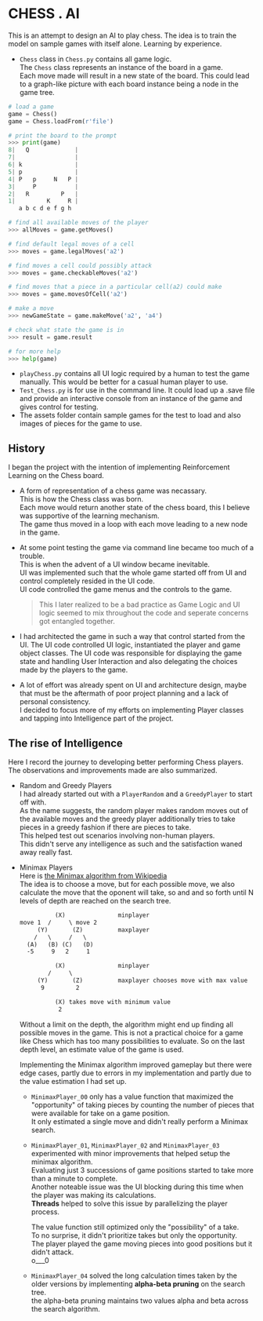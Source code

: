 # CHESS . AI

This is an attempt to design an AI to play chess.
The idea is to train the model on sample games with itself alone. Learning by experience.

* ```Chess``` class in ```Chess.py``` contains all game logic.  
The ```Chess``` class represents an instance of the board in a game.  
Each move made will result in a new state of the board. This could lead to a graph-like picture with each board instance being a node in the game tree.

```python
# load a game
game = Chess()
game = Chess.loadFrom(r'file')

# print the board to the prompt
>>> print(game)
8|   Q             |
7|                 |
6| k               |
5| p               |
4| P   p     N   P |
3|     P           |
2|   R         P   |
1|         K     R |
   a b c d e f g h

# find all available moves of the player
>>> allMoves = game.getMoves()

# find default legal moves of a cell
>>> moves = game.legalMoves('a2')

# find moves a cell could possibly attack
>>> moves = game.checkableMoves('a2')

# find moves that a piece in a particular cell(a2) could make
>>> moves = game.movesOfCell('a2')

# make a move
>>> newGameState = game.makeMove('a2', 'a4')

# check what state the game is in
>>> result = game.result

# for more help
>>> help(game)
```

* ```playChess.py``` contains all UI logic required by a human to test the game manually. This would be better for a casual human player to use.
* ```Test_Chess.py``` is for use in the command line. It could load up a .save file and provide an interactive console from an instance of the game and gives control for testing.
* The assets folder contain sample games for the test to load and also images of pieces for the game to use.

## History

I began the project with the intention of implementing Reinforcement Learning on the Chess board.  

* A form of representation of a chess game was necassary.  
  This is how the Chess class was born.  
  Each move would return another state of the chess board, this I believe was supportive of the learning mechanism.  
  The game thus moved in a loop with each move leading to a new node in the game.
* At some point testing the game via command line became too much of a trouble.  
  This is when the advent of a UI window became inevitable.  
  UI was implemented such that the whole game started off from UI and control completely resided in the UI code.  
  UI code controlled the game menus and the controls to the game.

  > This I later realized to be a bad practice as Game Logic and UI logic seemed to mix throughout the code and seperate concerns got entangled together.  
* I had architected the game in such a way that control started from the UI.
  The UI code controlled UI logic, instantiated the player and game object classes. The UI code was responsible for displaying the game state and handling User Interaction and also delegating the choices made by the players to the game.  
* A lot of effort was already spent on UI and architecture design, maybe that must be the aftermath of poor project planning and a lack of personal consistency.  
  I decided to focus more of my efforts on implementing Player classes and tapping into Intelligence part of the project.  

## The rise of Intelligence

Here I record the journey to developing better performing Chess players.  
The observations and improvements made are also summarized.  

* Random and Greedy Players  
  I had already started out with a `PlayerRandom` and a `GreedyPlayer` to start off with.  
  As the name suggests, the random player makes random moves out of the available moves and the greedy player additionally tries to take pieces in a greedy fashion if there are pieces to take.  
  This helped test out scenarios involving non-human players.  
  This didn't serve any intelligence as such and the satisfaction waned away really fast.  
* Minimax Players  
  Here is [the Minimax algorithm from Wikipedia](https://en.wikipedia.org/wiki/Minimax)  
  The idea is to choose a move, but for each possible move, we also calculate the move that the oponent will take, so and and so forth until N levels of depth are reached on the search tree.  
  
  ```txt
            (X)               minplayer
  move 1  /     \ move 2
       (Y)       (Z)          maxplayer
      /   \     /   \
    (A)   (B) (C)   (D)
    -5     9   2     1

            (X)               minplayer
          /     \
       (Y)       (Z)          maxplayer chooses move with max value
        9         2

            (X) takes move with minimum value
             2
  ```

  Without a limit on the depth, the algorithm might end up finding all possible moves in the game. This is not a practical choice for a game like Chess which has too many possibilities to evaluate. So on the last depth level, an estimate value of the game is used.  

  Implementing the Minimax algorithm improved gameplay but there were edge cases, partly due to errors in my implementation and partly due to the value estimation I had set up.  
  * `MinimaxPlayer_00` only has a value function that maximized the "opportunity" of taking pieces by counting the number of pieces that were available for take on a game position.  
    It only estimated a single move and didn't really perform a Minimax search.  
  * `MinimaxPlayer_01`, `MinimaxPlayer_02` and `MinimaxPlayer_03` experimented with minor improvements that helped setup the minimax algorithm.  
    Evaluating just 3 successions of game positions started to take more than a minute to complete.  
    Another noteable issue was the UI blocking during this time when the player was making its calculations.  
    **Threads** helped to solve this issue by parallelizing the player process.  

    The value function still optimized only the "possibility" of a take.  
    To no surprise, it didn't prioritize takes but only the opportunity.  
    The player played the game moving pieces into good positions but it didn't attack.  
    o___0  
  * `MinimaxPlayer_04` solved the long calculation times taken by the older versions by implementing **alpha-beta pruning** on the search tree.  
    the alpha-beta pruning maintains two values alpha and beta across the search algorithm.
